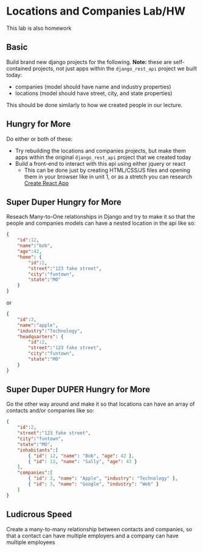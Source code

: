 # Locations and Companies Lab/HW

This lab is also homework

## Basic

Build brand new django projects for the following.  **Note:** these are self-contained projects, not just apps within the `django_rest_api` project we built today:

- companies (model should have name and industry properties)
- locations (model should have street, city, and state properties)

This should be done similarly to how we created people in our lecture.

## Hungry for More

Do either or both of these:

- Try rebuilding the locations and companies projects, but make them apps within the original `django_rest_api` project that we created today
- Build a front-end to interact with this api using either jquery or react
	- This can be done just by creating HTML/CSS/JS files and opening them in your browser like in unit 1, or as a stretch you can research [Create React App](https://github.com/facebook/create-react-app)

## Super Duper Hungry for More

Reseach Many-to-One relationships in Django and try to make it so that the people and companies models can have a nested location in the api like so:

```JSON
{
	"id":12,
	"name":"bob",
	"age":42,
	"home": {
		"id":2,
		"street":"123 fake street",
		"city":"funtown",
		"state":"MO"
	}
}
```

or

```JSON
{
	"id":3,
	"name":"apple",
	"industry":"Technology",
	"headquarters": {
		"id":2,
		"street":"123 fake street",
		"city":"funtown",
		"state":"MO"
	}
}
```

## Super Duper DUPER Hungry for More

Go the other way around and make it so that locations can have an array of contacts and/or companies like so:

```JSON
{
	"id":2,
	"street":"123 fake street",
	"city":"funtown",
	"state":"MO",
	"inhabitants":[
		{ "id": 12, "name": "Bob", "age": 42 },
		{ "id": 13, "name": "Sally", "age": 43 }
	],
	"companies":[
		{ "id": 3, "name": "Apple", "industry": "Technology" },
		{ "id": 3, "name": "Google", "industry": "Web" }
	]
}
```

## Ludicrous Speed

Create a many-to-many relationship between contacts and companies, so that a contact can have multiple employers and a company can have multiple employees
